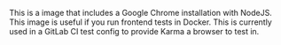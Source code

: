 This is a image that includes a Google Chrome installation with NodeJS. This image is useful if you run frontend tests in Docker. This is currently used in a GitLab CI test config to provide Karma a browser to test in.
